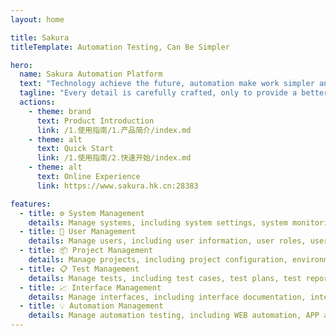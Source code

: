 ```yaml
---
layout: home

title: Sakura
titleTemplate: Automation Testing, Can Be Simpler

hero:
  name: Sakura Automation Platform
  text: "Technology achieve the future, automation make work simpler and more efficient"
  tagline: "Every detail is carefully crafted, only to provide a better user experience"
  actions:
    - theme: brand
      text: Product Introduction
      link: /1.使用指南/1.产品简介/index.md
    - theme: alt
      text: Quick Start
      link: /1.使用指南/2.快速开始/index.md
    - theme: alt
      text: Online Experience
      link: https://www.sakura.hk.cn:28383

features:
  - title: ⚙️ System Management
    details: Manage systems, including system settings, system monitoring, system logs, etc.
  - title: 👤 User Management
    details: Manage users, including user information, user roles, user permissions, etc.
  - title: 📦 Project Management
    details: Manage projects, including project configuration, environment configuration, automation configuration, etc.
  - title: 📋 Test Management
    details: Manage tests, including test cases, test plans, test reports, test metrics, etc.
  - title: 📈 Interface Management
    details: Manage interfaces, including interface documentation, interface debugging, interface automation testing, etc.
  - title: 💡 Automation Management
    details: Manage automation testing, including WEB automation, APP automation, API automation, performance automation, etc.
---
```


<script setup>
import { onMounted, onBeforeUnmount, ref, h, createApp, defineAsyncComponent } from 'vue'
// import VideoGlass from './.vitepress/theme/components/Video/VideoGlass.vue'

// 动态导入 VideoGlass 组件
const VideoGlass = defineAsyncComponent(() =>
  import('/public/icon/VideoGlass.vue')
)

// 使用ref跟踪视频是否已添加
const videoAdded = ref(false)
// 控制视频是否显示
const showVideo = ref(false)

// 标记是否是从语言切换过来的
if (typeof window !== 'undefined') {
  window.__fromLanguageSwitch = window.__fromLanguageSwitch || false
}

// 清理所有视频容器的函数
const cleanupAllVideos = () => {
  if (typeof window !== 'undefined') {
    // 查找所有视频容器
    const videoContainers = document.querySelectorAll('.video-container')
    videoContainers.forEach(container => {
      container.remove()
    })

    // 查找所有视频挂载点
    const videoMounts = document.querySelectorAll('[id^="video-mount-"]')
    videoMounts.forEach(mount => {
      if (mount.parentNode) {
        mount.parentNode.remove()
      }
    })

    // 重置标记
    videoAdded.value = false

    // 清除全局标记
    if (window.__sakuraVideoAdded) {
      window.__sakuraVideoAdded = false
    }
  }
}

// 添加视频的函数
const addVideo = () => {
  console.log('添加视频函数被调用')
  
  // 检查全局标记
  if (typeof window !== 'undefined' && window.__sakuraVideoAdded) {
    console.log('视频已全局添加')
    return true
  }
  
  // 如果已添加，则不重复添加
  if (videoAdded.value) {
    console.log('视频已本地添加')
    return true
  }
  
  // 获取hero和features容器
  const heroSection = document.querySelector('.VPHero')
  const featuresSection = document.querySelector('.VPFeatures')
  
  if (heroSection && featuresSection) {
    console.log('找到hero和features部分')
    // 先清理所有现有的视频容器
    cleanupAllVideos()
    // 创建视频容器
    const videoContainer = document.createElement('div')
    videoContainer.className = 'video-container'
    videoContainer.setAttribute('data-lang', 'zh')
    videoContainer.style.cssText = showVideo.value ? 'display: block !important;' : 'display: none !important;'
    console.log('视频容器显示设置为:', videoContainer.style.display)
    // 创建视频挂载点
    videoContainer.innerHTML = `
      <div class="video-wrapper">
        <div id="video-mount-zh"></div>
      </div>
    `
    // 插入到hero和features之间
    heroSection.parentNode.insertBefore(videoContainer, featuresSection)
    console.log('视频容器已插入DOM')
    // 确保挂载点存在
    const mountPoint = document.getElementById('video-mount-zh')
    if (!mountPoint) {
      console.error('挂载点未找到')
      return false
    }
    try {
      // 使用Vue的动态组件挂载VideoGlass
      const videoApp = createApp({
        render() {
          return h(VideoGlass, {
            src: "https://thumbs-eu-west-1.myalbum.io/video/1k0_h264/98e67050-f5fd-4fd3-bd58-802a37e92a13.mp4",
            poster: "/video/sakura.png",
            title: "Technology achieve the future",
            subtitle: "Automation make work simpler and more efficient",
            qr_subtitle: "Please scan the QR code for more information",
            width: "100%",
            height: "auto",
            maxWidth: "1200px",
            autoplay: false
          })
        }
      })
      videoApp.mount('#video-mount-zh')
      console.log('VideoGlass组件挂载成功')
    } catch (error) {
      console.error('挂载VideoGlass组件时出错:', error)
      // 如果挂载失败，使用原生视频元素作为备选方案
      mountPoint.innerHTML = `
        <video 
          id="fallback-video" 
          controls 
          width="100%" 
          style="max-width: 1200px; margin: 0 auto; display: block; border-radius: 8px; box-shadow: 0 4px 12px rgba(0, 0, 0, 0.1);"
          poster="/video/sakura.png"
        >
          <source src="/video/sakura.mp4" type="video/mp4">
          您的浏览器不支持视频标签。
        </video>
        <iframe
          src="//player.bilibili.com/player.html?isOutside=true&aid=113310699619245&bvid=BV1Tr2RY4EQd&cid=26300646241&p=1"
          scrolling="no"
          border="0"
          frameborder="no"
          width="100%"
          allowfullscreen="true"
          height="400px"
        >
      `
      console.log('已添加备选视频元素')
    }
    // 设置全局标记
    if (typeof window !== 'undefined') {
      window.__sakuraVideoAdded = true
    }
    // 设置本地标记
    videoAdded.value = true
    // 确保视频容器显示
    if (showVideo.value) {
      setTimeout(() => {
        const videoContainer = document.querySelector('.video-container')
        if (videoContainer) {
          videoContainer.style.cssText = 'display: block !important;'
          console.log('延迟后视频容器显示设置为block')
        }
      }, 500)
    }
    return true
  }
  
  return false
}

// 尝试添加视频的函数
const tryAddVideo = () => {
  console.log('尝试添加视频')
  
  // 如果是从语言切换过来的，直接添加视频
  if (typeof window !== 'undefined' && window.__fromLanguageSwitch) {
    console.log('从语言切换过来，直接添加视频')
    window.__fromLanguageSwitch = false
    addVideo()
    return
  }
  
  // 延迟添加视频，确保DOM已完全加载
  setTimeout(() => {
    addVideo()
  }, 500)
}

// 切换视频显示状态的函数
const toggleVideoDisplay = () => {
  console.log('切换视频显示状态')
  
  // 如果视频未添加，先添加视频
  if (!videoAdded.value) {
    console.log('视频未添加，先添加视频')
    if (!addVideo()) {
      console.error('添加视频失败')
      return
    }
  }
  
  // 切换显示状态
  showVideo.value = !showVideo.value
  console.log('视频显示状态切换为:', showVideo.value)
  
  // 获取视频容器
  const videoContainer = document.querySelector('.video-container')
  if (videoContainer) {
    // 设置显示状态
    if (showVideo.value) {
      videoContainer.style.cssText = 'display: block !important;'
    } else {
      videoContainer.style.cssText = 'display: none !important;'
    }
    console.log('视频容器显示设置为:', videoContainer.style.display)
  } else {
    console.error('未找到视频容器')
  }
}

// 设置语言切换监听器
const setupLanguageChangeListener = () => {
  if (typeof window !== 'undefined') {
    // 监听语言切换事件
    window.addEventListener('languagechange', () => {
      console.log('检测到语言切换')
      // 标记为从语言切换过来
      window.__fromLanguageSwitch = true
    })
  }
}

// 添加自定义按钮
const addCustomButton = () => {
  if (typeof window !== 'undefined') {
    // Get button container
    const buttonContainer = document.querySelector('.VPHero .actions')
    if (buttonContainer) {
      // First remove all existing custom buttons
      const existingButtons = buttonContainer.querySelectorAll('.pinia-style-btn')
      existingButtons.forEach(button => {
        button.remove()
        console.log('Removed existing custom button')
      })

      // Create custom button
      const customButton = document.createElement('button')
      customButton.className = 'pinia-style-btn ripple-btn'
      customButton.innerHTML = '<span class="btn-icon">▶</span><span class="btn-text">Watch Demo</span>'
      customButton.setAttribute('data-lang', 'en') // Mark button language
      customButton.onclick = (e) => {
        e.preventDefault()
        e.stopPropagation()
        console.log('Custom button clicked')
        toggleVideoDisplay()
        return false
      }

      // Add to button container
      buttonContainer.appendChild(customButton)
      console.log('Added English custom button')
    }
  }
}

// 在组件挂载时
onMounted(() => {
  // 首先清理所有现有的视频容器
  cleanupAllVideos()
  
  // 然后添加当前语言的视频
  tryAddVideo()
  
  // 添加自定义按钮
  setTimeout(addCustomButton, 500)
  
  // 设置语言切换监听器
  setupLanguageChangeListener()
  
  // 监听路由变化
  if (typeof window !== 'undefined' && window.history) {
    // 保存原始方法
    const originalPushState = window.history.pushState

    // 重写pushState方法
    window.history.pushState = function() {
      const result = originalPushState.apply(this, arguments)
      // 在路由变化后清理所有视频
      cleanupAllVideos()
      // 尝试重新添加视频
      setTimeout(() => {
        tryAddVideo()
      }, 300)
      return result
    }

    // 添加全局调试函数
    window.toggleSakuraVideo = toggleVideoDisplay
    console.log('已添加全局调试函数: toggleSakuraVideo()')
  }
})

// 在组件卸载前清理
onBeforeUnmount(() => {
  cleanupAllVideos()
})
</script>

<style>
  
:root {
  --vp-home-hero-name-color: transparent;
  --vp-home-hero-name-background: -webkit-linear-gradient(120deg, #f16d9c 0%, #5D67E8);

  --vp-home-hero-image-background-image: linear-gradient(-45deg, #bd34fe 50%, #47caff 50%);
  --vp-home-hero-image-filter: blur(44px);

  --vp-button-alt-bg: var(--vp-c-default-4);
  --vp-button-brand-active-border: #453fa4;
  --c-yellow-1: #453fa4;
  --c-yellow-2: #6f68e0;
  --c-black-darker: #f8f8f8;
}

.VPHero {
  padding: calc(var(--vp-nav-height) + var(--vp-layout-top-height, 0px) + 80px) 64px 40px !important;
}

.VPContent.is-home{
  padding-top: 40px;
  .VPHome {
    margin-bottom: 30px;
  }
  .main {
    .name {
      max-width: 100%;
      font-size: 50px;
      margin: 30px 0;
      .clip {
        background: linear-gradient(120deg, #f16d9c 0%, #5D67E8);
        -webkit-background-clip: text;
        background-clip: text;
        -webkit-text-fill-color: transparent;
      }
    }
    .text {
      max-width: 100%;
      font-size: 30px;
    }
    .tagline {
      max-width: 100%;
      font-size: 22px;
    }
  }
}

/* 视频容器样式 */
.video-container {
  /* display: none !important;
  position: relative;
  z-index: 20;
  background-color: rgba(255, 255, 255, 0.8);
  padding: 20px 0;
  margin: 20px 0;
  border-radius: 8px;
  box-shadow: 0 4px 12px rgba(0, 0, 0, 0.1); */
}

.video-wrapper {
  max-width: 1200px;
  margin: 0 auto;
  padding: 0 24px 40px;
}

.VPFeatures {
  position: relative;
  z-index: 10;
}

/* Pinia 风格按钮 */
.pinia-style-btn {
  height: 40px;
  display: inline-flex !important;
  align-items: center !important;
  justify-content: center !important;
  gap: 8px !important;
  background-color: #222 !important;
  color: #fff !important;
  border-radius: 9999px !important;
  padding: 10px 15px !important;
  font-weight: 600 !important;
  font-size: 14px !important;
  line-height: 24px !important;
  border: none !important;
  cursor: pointer !important;
  transition: all 0.3s ease !important;
  box-shadow: 0 4px 12px rgba(0, 0, 0, 0.3) !important;
  margin-left: 8px !important;
  position: relative !important;
  overflow: hidden !important;
  /* animation: button-shine 3s infinite !important; */
}

/* 按钮图标 */
.pinia-style-btn .btn-icon {
  display: inline-flex !important;
  align-items: center !important;
  justify-content: center !important;
  width: 20px !important;
  height: 20px !important;
  background-color: #f7df1e !important; /* 黄色背景 */
  color: #000 !important;
  border-radius: 50% !important;
  font-size: 11px !important;
  font-weight: bold !important;
}

/* 按钮文本 */
.pinia-style-btn .btn-text {
  font-weight: 600 !important;
  letter-spacing: 0.5px !important;
}

/* 按钮悬停效果 */
.pinia-style-btn:hover {
  transform: translateY(-3px) !important;
  box-shadow: 0 8px 20px rgba(0, 0, 0, 0.4) !important;
  background-color: #000 !important;
}

/* 按钮激活效果 */
.pinia-style-btn:active {
  transform: translateY(1px) !important;
}

/* 光效动画 */
@keyframes button-shine {
  0% {
    background-image: linear-gradient(90deg, #222 0%, #222 100%);
  }
  15% {
    background-image: linear-gradient(90deg, #222 0%, #222 75%, rgba(255,255,255,0.5) 85%, #222 95%, #222 100%);
  }
  25% {
    background-image: linear-gradient(90deg, #222 0%, #222 65%, rgba(255,255,255,0.5) 75%, #222 85%, #222 100%);
  }
  35% {
    background-image: linear-gradient(90deg, #222 0%, #222 55%, rgba(255,255,255,0.5) 65%, #222 75%, #222 100%);
  }
  45% {
    background-image: linear-gradient(90deg, #222 0%, #222 45%, rgba(255,255,255,0.5) 55%, #222 65%, #222 100%);
  }
  55% {
    background-image: linear-gradient(90deg, #222 0%, #222 35%, rgba(255,255,255,0.5) 45%, #222 55%, #222 100%);
  }
  65% {
    background-image: linear-gradient(90deg, #222 0%, #222 25%, rgba(255,255,255,0.5) 35%, #222 45%, #222 100%);
  }
  75% {
    background-image: linear-gradient(90deg, #222 0%, #222 15%, rgba(255,255,255,0.5) 25%, #222 35%, #222 100%);
  }
  85% {
    background-image: linear-gradient(90deg, #222 0%, rgba(255,255,255,0.5) 15%, #222 25%, #222 100%);
  }
  100% {
    background-image: linear-gradient(90deg, #222 0%, #222 100%);
  }
}

/* 波纹扩散效果 - 更明显的版本 */
.ripple-btn {
  position: relative;
  z-index: 1;
  overflow: visible !important; /* 确保波纹可见 */
}

.ripple-btn::before,
.ripple-btn::after {
  content: '';
  position: absolute;
  top: 1px;
  left: 11px;
  right: 11px;
  bottom: 1px;
  border-radius: 9999px;
  background: linear-gradient(90deg, #f7df1e, #f16d9c, #5D67E8);
  z-index: -1;
  opacity: 0;
  transform: scale(0.8);
}

.ripple-btn::before {
  animation: ripple-border 2s ease-out infinite;
}

.ripple-btn::after {
  /* animation: ripple-border 2s ease-out 1s infinite; */
}

@keyframes ripple-border {
  0% {
    transform: scale(0.8);
    opacity: 0.8;
  }
  50% {
    opacity: 0.4;
  }
  100% {
    transform: scale(1.5);
    opacity: 0;
  }
}

.VPButton.brand {
    border-color: #e5e7eb !important;
    color: #ffffff !important;
    background-color: #6f68e0 !important;
    border-width: 1px !important;
}
.VPButton.alt{
    border-color: #e5e7eb !important;
    color: #3c3c43 !important;
    background-color: #ffffff !important;
    border-width: 1px !important;
}
.VPButton.alt:hover {
    border-color: #0000 !important;
    color: #3c3c43 !important;
    background-color: #e4e4e9 !important;
}
.VPFooter {
    padding: 12px !important;
}

@media (min-width: 640px) {
  .video-wrapper {
    padding: 0 48px 40px;
  }
  .actions {
    display: flex;
    align-items: center;
    margin: -6px;
    padding-top: 24px;
}
}

@media (min-width: 960px) {
  .video-wrapper {
    padding: 0 64px 40px;
  }
}
</style>